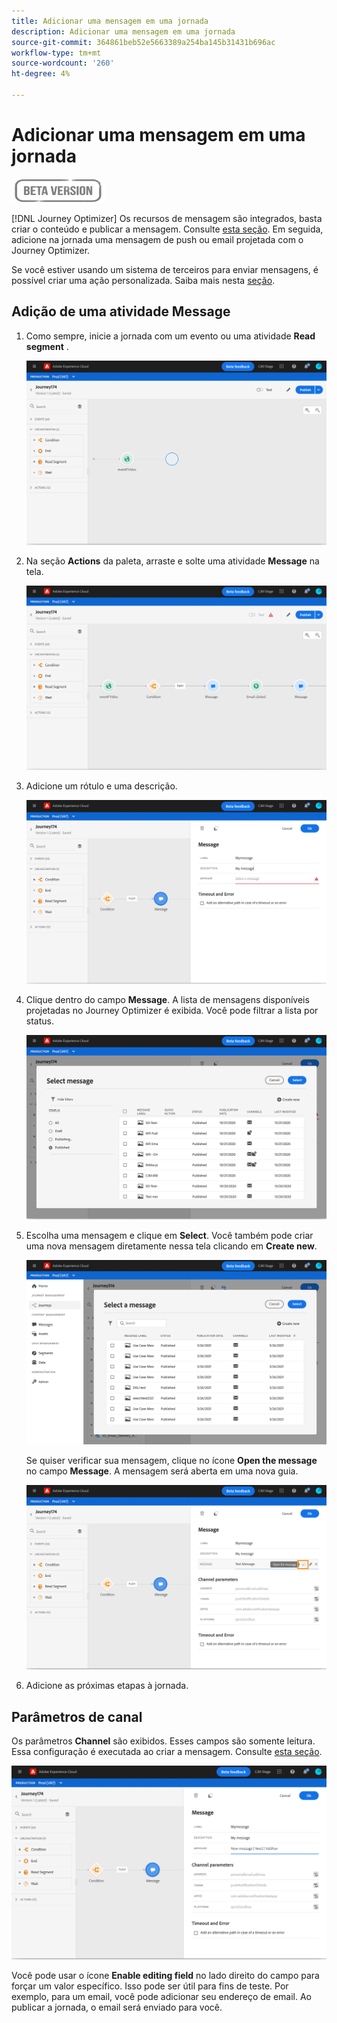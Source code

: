 ```yaml
---
title: Adicionar uma mensagem em uma jornada
description: Adicionar uma mensagem em uma jornada
source-git-commit: 364861beb52e5663389a254ba145b31431b696ac
workflow-type: tm+mt
source-wordcount: '260'
ht-degree: 4%

---
```


# Adicionar uma mensagem em uma jornada

![](../assets/do-not-localize/badge.png)

[!DNL Journey Optimizer] Os recursos de mensagem são integrados, basta criar o conteúdo e publicar a mensagem. Consulte [esta seção](../get-started-content.md). Em seguida, adicione na jornada uma mensagem de push ou email projetada com o Journey Optimizer.

Se você estiver usando um sistema de terceiros para enviar mensagens, é possível criar uma ação personalizada. Saiba mais nesta [seção](../action/action.md).

## Adição de uma atividade Message

1. Como sempre, inicie a jornada com um evento ou uma atividade **Read segment** .

   ![](../assets/jo-message0.png)

1. Na seção **Actions** da paleta, arraste e solte uma atividade **Message** na tela.

   ![](../assets/jo-message1.png)

1. Adicione um rótulo e uma descrição.

   ![](../assets/jo-message2.png)

1. Clique dentro do campo **Message**. A lista de mensagens disponíveis projetadas no Journey Optimizer é exibida. Você pode filtrar a lista por status.

   ![](../assets/jo-message3.png)

1. Escolha uma mensagem e clique em **Select**. Você também pode criar uma nova mensagem diretamente nessa tela clicando em **Create new**.

   ![](../assets/jo-message4-ter.png)

   Se quiser verificar sua mensagem, clique no ícone **Open the message** no campo **Message**. A mensagem será aberta em uma nova guia.

   ![](../assets/jo-message4-bis.png)

1. Adicione as próximas etapas à jornada.

## Parâmetros de canal

Os parâmetros **Channel** são exibidos. Esses campos são somente leitura. Essa configuração é executada ao criar a mensagem. Consulte [esta seção](../get-started-content.md).

![](../assets/jo-message4.png)

Você pode usar o ícone **Enable editing field** no lado direito do campo para forçar um valor específico. Isso pode ser útil para fins de teste. Por exemplo, para um email, você pode adicionar seu endereço de email. Ao publicar a jornada, o email será enviado para você.
